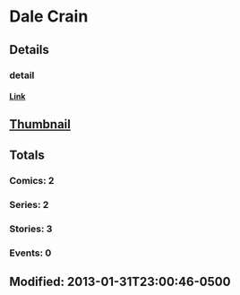 # Dale  Crain 
## Details
### detail
#### [Link](http://marvel.com/comics/creators/8293/dale_crain?utm_campaign=apiRef&utm_source=225578a89fc76f3d20fbffda5d17a88d)
## [Thumbnail](http://i.annihil.us/u/prod/marvel/i/mg/b/40/image_not_available.jpg)
## Totals
### Comics: 2
### Series: 2
### Stories: 3
### Events: 0
## Modified: 2013-01-31T23:00:46-0500